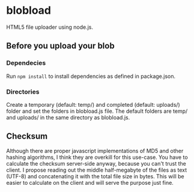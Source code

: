 blobload
========

HTML5 file uploader using node.js.

## Before you upload your blob

### Dependecies
Run `npm install` to install dependencies as defined in package.json.

### Directories
Create a temporary (default: temp/) and completed (default: uploads/) folder and set the folders in blobload.js file. The default folders are temp/ and uploads/ in the same directory as blobload.js.

## Checksum
Although there are proper javascript implementations of MD5 and other hashing algorithms, I think they are overkill for this use-case. You have to calculate the checksum server-side anyway, because you can't trust the client. I propose reading out the middle half-megabyte of the files as text (UTF-8) and concatenating it with the total file size in bytes. This will be easier to calculate on the client and will serve the purpose just fine.

